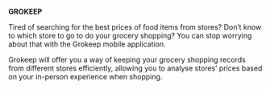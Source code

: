 **GROKEEP**

Tired of searching for the best prices of food items from stores? Don’t know to which store to go to do your grocery shopping? You can stop worrying about that with the Grokeep mobile application.
 
Grokeep will offer you a way of keeping your grocery shopping records from different stores efficiently, allowing you to analyse stores’ prices based on your in-person experience when shopping. 
